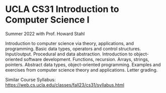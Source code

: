 # UCLA CS31 Introduction to Computer Science I

Summer 2022 with Prof. Howard Stahl

Introduction to computer science via theory, applications, and programming. Basic data types, operators and control structures. Input/output. Procedural and data abstraction. Introduction to object-oriented software development. Functions, recursion. Arrays, strings, pointers. Abstract data types, object-oriented programming. Examples and exercises from computer science theory and applications. Letter grading.

Similar Course Syllabus: https://web.cs.ucla.edu/classes/fall23/cs31/syllabus.html
